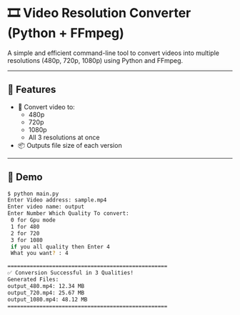 # 🎞️ Video Resolution Converter (Python + FFmpeg)

A simple and efficient command-line tool to convert videos into multiple resolutions (480p, 720p, 1080p) using Python and FFmpeg.

---

## 🚀 Features

- 🔄 Convert video to:
  - 480p
  - 720p
  - 1080p
  - All 3 resolutions at once
- 📦 Outputs file size of each version

---

## 📸 Demo

```bash
$ python main.py
Enter Video address: sample.mp4
Enter video name: output
Enter Number Which Quality To convert:
 0 for Gpu mode
 1 for 480 
 2 for 720 
 3 for 1080 
 if you all quality then Enter 4 
 What you want? : 4

==================================================
✅ Conversion Successful in 3 Qualities!
Generated Files:
output_480.mp4: 12.34 MB
output_720.mp4: 25.67 MB
output_1080.mp4: 48.12 MB
==================================================
